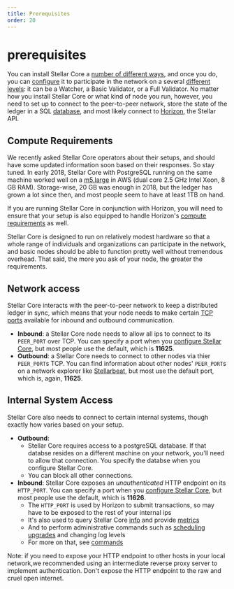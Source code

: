 ```yaml
---
title: Prerequisites
order: 20
---
```


# prerequisites

You can install Stellar Core a [number of different ways](installation.md), and once you do, you can [configure](configuring.md) it to participate in the network on a several [different levels](index.md#types-of-nodes): it can be a Watcher, a Basic Validator, or a Full Validator. No matter how you install Stellar Core or what kind of node you run, however, you need to set up to connect to the peer-to-peer network, store the state of the ledger in a SQL [database](configuring.md#database), and most likely connect to [Horizon](../api/introduction/index.md), the Stellar API.

## Compute Requirements

We recently asked Stellar Core operators about their setups, and should have some updated information soon based on their responses. So stay tuned. In early 2018, Stellar Core with PostgreSQL running on the same machine worked well on a [m5.large](https://aws.amazon.com/ec2/instance-types/m5/) in AWS \(dual core 2.5 GHz Intel Xeon, 8 GB RAM\). Storage-wise, 20 GB was enough in 2018, but the ledger has grown a lot since then, and most people seem to have at least 1TB on hand.

If you are running Stellar Core in conjunction with Horizon, you will need to ensure that your setup is also equipped to handle Horizon's [compute requirements](../run-api-server/prerequisites.md) as well.

Stellar Core is designed to run on relatively modest hardware so that a whole range of individuals and organizations can participate in the network, and basic nodes should be able to function pretty well without tremendous overhead. That said, the more you ask of your node, the greater the requirements.

## Network access

Stellar Core interacts with the peer-to-peer network to keep a distributed ledger in sync, which means that your node needs to make certain [TCP ports](https://en.wikipedia.org/wiki/Transmission_Control_Protocol#TCP_ports) available for inbound and outbound communication.

* **Inbound**: a Stellar Core node needs to allow all ips to connect to its `PEER_PORT` over TCP. You can specify a port when you [configure Stellar Core](configuring.md), but most people use the default, which is **11625**.
* **Outbound**: a Stellar Core needs to connect to other nodes via thier `PEER_PORT`s TCP. You can find information about other nodes' `PEER_PORT`s on a network explorer like [Stellarbeat](https://stellarbeat.io/), but most use the default port, which is, again, **11625**.

## Internal System Access

Stellar Core also needs to connect to certain internal systems, though exactly how varies based on your setup.

* **Outbound**:
  * Stellar Core requires access to a postgreSQL database. If that databse resides on a different machine on your network, you'll need to allow that connection. You specify the databse when you configure Stellar Core.
  * You can block all other connections.
* **Inbound**: Stellar Core exposes an _unauthenticated_ HTTP endpoint on its `HTTP_PORT`. You can specify a port when you [configure Stellar Core](configuring.md), but most people use the default, which is **11626**.
  * The `HTTP_PORT` is used by Horizon to submit transactions, so may have to be exposed to the rest of your internal ips
  * It's also used to query Stellar Core [info](commands.md) and provide [metrics](monitoring.md)
  * And to perform administrative commands such as [scheduling upgrades](network-upgrades.md) and changing log levels
  * For more on that, see [commands](commands.md)

Note: if you need to expose your HTTP endpoint to other hosts in your local network,we recommended using an intermediate reverse proxy server to implement authentication. Don't expose the HTTP endpoint to the raw and cruel open internet.

